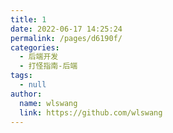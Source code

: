 ```yaml
---
title: 1
date: 2022-06-17 14:25:24
permalink: /pages/d6190f/
categories: 
  - 后端开发
  - 打怪指南-后端
tags: 
  - null
author: 
  name: wlswang
  link: https://github.com/wlswang
---
```

